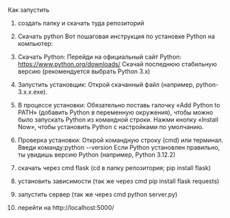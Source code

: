 Как запустить
1. создать папку и скачать туда репозиторий
2. Скачать python
Вот пошаговая инструкция по установке Python на компьютер:
1. Скачать Python:
Перейди на официальный сайт Python: https://www.python.org/downloads/
Скачай последнюю стабильную версию (рекомендуется выбрать Python 3.x)
2. Запустить установщик:
Открой скачанный файл (например, python-3.x.x.exe).
3. В процессе установки:
Обязательно поставь галочку «Add Python to PATH» (добавить Python в переменную окружения), чтобы можно было запускать Python из командной строки.
Нажми кнопку «Install Now», чтобы установить Python с настройками по умолчанию.
4. Проверка установки:
Открой командную строку (cmd) или терминал.
Введи команду:python --version
Если Python установлен правильно, ты увидишь версию Python (например, Python 3.12.2)


3. скачать через cmd flask (cd в папку репозитория; pip install flask)
4. установить зависимости (так же через cmd pip install flask requests)
5. запустить сервер (так же через cmd python server.py)
6. перейти на http://localhost:5000/ 
